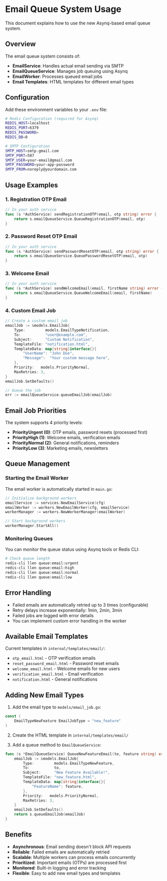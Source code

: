 # Email Queue System Usage

This document explains how to use the new Asynq-based email queue system.

## Overview

The email queue system consists of:

- **EmailService**: Handles actual email sending via SMTP
- **EmailQueueService**: Manages job queuing using Asynq
- **EmailWorker**: Processes queued email jobs
- **Email Templates**: HTML templates for different email types

## Configuration

Add these environment variables to your `.env` file:

```bash
# Redis Configuration (required for Asynq)
REDIS_HOST=localhost
REDIS_PORT=6379
REDIS_PASSWORD=
REDIS_DB=0

# SMTP Configuration
SMTP_HOST=smtp.gmail.com
SMTP_PORT=587
SMTP_USER=your-email@gmail.com
SMTP_PASSWORD=your-app-password
SMTP_FROM=noreply@yourdomain.com
```

## Usage Examples

### 1. Registration OTP Email

```go
// In your auth service
func (s *AuthService) sendRegistrationOTP(email, otp string) error {
    return s.emailQueueService.QueueRegistrationOTP(email, otp)
}
```

### 2. Password Reset OTP Email

```go
// In your auth service
func (s *AuthService) sendPasswordResetOTP(email, otp string) error {
    return s.emailQueueService.QueuePasswordResetOTP(email, otp)
}
```

### 3. Welcome Email

```go
// In your auth service
func (s *AuthService) sendWelcomeEmail(email, firstName string) error {
    return s.emailQueueService.QueueWelcomeEmail(email, firstName)
}
```

### 4. Custom Email Job

```go
// Create a custom email job
emailJob := &models.EmailJob{
    Type:         models.EmailTypeNotification,
    To:           "user@example.com",
    Subject:      "Custom Notification",
    TemplateFile: "notification.html",
    TemplateData: map[string]interface{}{
        "UserName": "John Doe",
        "Message":  "Your custom message here",
    },
    Priority:   models.PriorityNormal,
    MaxRetries: 3,
}
emailJob.SetDefaults()

// Queue the job
err := emailQueueService.queueEmailJob(emailJob)
```

## Email Job Priorities

The system supports 4 priority levels:

- **PriorityUrgent (0)**: OTP emails, password resets (processed first)
- **PriorityHigh (1)**: Welcome emails, verification emails
- **PriorityNormal (2)**: General notifications, reminders
- **PriorityLow (3)**: Marketing emails, newsletters

## Queue Management

### Starting the Email Worker

The email worker is automatically started in `main.go`:

```go
// Initialize background workers
emailService := services.NewEmailService(cfg)
emailWorker := workers.NewEmailWorker(cfg, emailService)
workerManager := workers.NewWorkerManager(emailWorker)

// Start background workers
workerManager.StartAll()
```

### Monitoring Queues

You can monitor the queue status using Asynq tools or Redis CLI:

```bash
# Check queue length
redis-cli llen queue:email:urgent
redis-cli llen queue:email:high
redis-cli llen queue:email:normal
redis-cli llen queue:email:low
```

## Error Handling

- Failed emails are automatically retried up to 3 times (configurable)
- Retry delays increase exponentially: 1min, 2min, 3min
- Failed jobs are logged with error details
- You can implement custom error handling in the worker

## Available Email Templates

Current templates in `internal/templates/email/`:

- `otp_email.html` - OTP verification emails
- `reset_password_email.html` - Password reset emails
- `welcome_email.html` - Welcome emails for new users
- `verification_email.html` - Email verification
- `notification.html` - General notifications

## Adding New Email Types

1. Add the email type to `models/email_job.go`:

```go
const (
    EmailTypeNewFeature EmailJobType = "new_feature"
)
```

2. Create the HTML template in `internal/templates/email/`

3. Add a queue method to `EmailQueueService`:

```go
func (s *EmailQueueService) QueueNewFeatureEmail(to, feature string) error {
    emailJob := &models.EmailJob{
        Type:         models.EmailTypeNewFeature,
        To:           to,
        Subject:      "New Feature Available!",
        TemplateFile: "new_feature.html",
        TemplateData: map[string]interface{}{
            "FeatureName": feature,
        },
        Priority:   models.PriorityNormal,
        MaxRetries: 3,
    }
    emailJob.SetDefaults()
    return s.queueEmailJob(emailJob)
}
```

## Benefits

- **Asynchronous**: Email sending doesn't block API requests
- **Reliable**: Failed emails are automatically retried
- **Scalable**: Multiple workers can process emails concurrently
- **Prioritized**: Important emails (OTPs) are processed first
- **Monitored**: Built-in logging and error tracking
- **Flexible**: Easy to add new email types and templates
